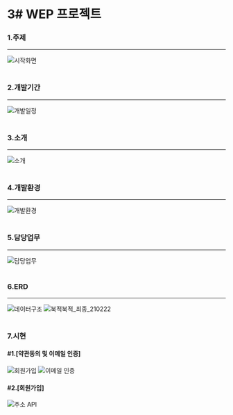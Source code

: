 # 3# WEP 프로젝트

### 1.주제
--------------------------------------------------------------------
![시작화면](https://user-images.githubusercontent.com/69965049/111052897-a1db3c00-84a2-11eb-9b7c-fd3ed9d1b57c.png)
<br><br>


### 2.개발기간
-----------
![개발일정](https://user-images.githubusercontent.com/69965049/111053374-9f7ae100-84a6-11eb-9f9e-300cb9243401.png)
<br><br>


### 3.소개
-----------
![소개](https://user-images.githubusercontent.com/69965049/111053343-5fb3f980-84a6-11eb-8c14-febb2bd812b3.png)
<br><br>


### 4.개발환경
-----------
![개발환경](https://user-images.githubusercontent.com/69965049/111053422-eb2d8a80-84a6-11eb-8b37-fc16dc21c9ac.png)
<br><br>


### 5.담당업무
-----------
![담당업무](https://user-images.githubusercontent.com/69965049/111054784-b0315400-84b2-11eb-9ef0-9f5d123fae7d.png)
<br><br>


### 6.ERD
-----------
![데이터구조](https://user-images.githubusercontent.com/69965049/111053477-87f02800-84a7-11eb-96dd-5fd00ce53690.png)
![북적북적_최종_210222](https://user-images.githubusercontent.com/69965049/111053537-f0d7a000-84a7-11eb-8167-8e36ed36120a.png)
<br><br>


### 7.시현
 #### #1.[약관동의 및 이메일 인증]
![회원가입](https://user-images.githubusercontent.com/69965049/111057069-c4338080-84c7-11eb-80c8-d6763a463842.gif)
![이메일 인증](https://user-images.githubusercontent.com/69965049/111057412-b29fa800-84ca-11eb-90f3-b1e1e2c68a17.png)

#### #2.[회원가입]

![주소 API](https://user-images.githubusercontent.com/69965049/111057619-3ad27d00-84cc-11eb-8421-f031ed554321.png)
